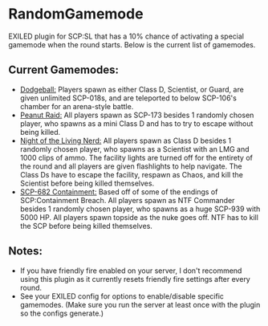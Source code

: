 # RandomGamemode
 EXILED plugin for SCP:SL that has a 10% chance of activating a special gamemode when the round starts. Below is the current list of gamemodes.
 
## Current Gamemodes:
- <u>Dodgeball:</u> Players spawn as either Class D, Scientist, or Guard, are given unlimited SCP-018s, and are teleported to below SCP-106's chamber for an arena-style battle.
- <u>Peanut Raid:</u> All players spawn as SCP-173 besides 1 randomly chosen player, who spawns as a mini Class D and has to try to escape without being killed.
- <u>Night of the Living Nerd:</u> All players spawn as Class D besides 1 randomly chosen player, who spawns as a Scientist with an LMG and 1000 clips of ammo. The facility lights are turned off for the entirety of the round and all players are given flashlights to help navigate. The Class Ds have to escape the facility, respawn as Chaos, and kill the Scientist before being killed themselves.
- <u>SCP-682 Containment:</u> Based off of some of the endings of SCP:Containment Breach. All players spawn as NTF Commander besides 1 randomly chosen player, who spawns as a huge SCP-939 with 5000 HP. All players spawn topside as the nuke goes off. NTF has to kill the SCP before being killed themselves.

## Notes:
- If you have friendly fire enabled on your server, I don't recommend using this plugin as it currently resets friendly fire settings after every round.
- See your EXILED config for options to enable/disable specific gamemodes. (Make sure you run the server at least once with the plugin so the configs generate.)
